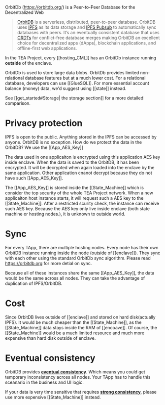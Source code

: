OrbitDb (https://orbitdb.org/) is a Peer-to-Peer Database for the Decentralized Web
> [OrbitDB](https://github.com/orbitdb/orbit-db) is a serverless, distributed, peer-to-peer database. OrbitDB uses [IPFS](https://ipfs.io/) as its data storage and [IPFS Pubsub](https://github.com/ipfs/go-ipfs/blob/master/core/commands/pubsub.go#L23) to automatically sync databases with peers. It’s an eventually consistent database that uses [CRDTs](https://en.wikipedia.org/wiki/Conflict-free_replicated_data_type) for conflict-free database merges making OrbitDB an excellent choice for decentralized apps (dApps), blockchain applications, and offline-first web applications.

In the TEA Project, every [[hosting_CML]] has an OrbitDb instance running **outside** of the enclave. 

OrbitDb is used to store large data blobs. OrbitDb provides limited non-relational database features but at a much lower cost. For a relational database, developers can use [[GlueSQL]]. For more essential account balance (money) data, we'd suggest using [[state]] instead.

See [[get_started#Storage| the storage section]] for a more detailed comparison.

# Privacy protection
IPFS is open to the public. Anything stored in the IPFS can be accessed by anyone. OrbitDB is no exception. How do we protect the data in the OrbitDB? We use the [[App_AES_Key]] 

The data used in one applicaiton is encrypted using this application AES key inside enclave. When the data is saved to the OrbitDB, it has been encrypted. It will be decrypted when again loaded into the enclave by the same application. Other application cnanot decrypt because they do not have such [[App_AES_Key]].

The [[App_AES_Key]] is stored inside the [[State_Machine]] which is consider the top security of the whole TEA Project network. When a new applicaiton host instance starts, it will request such a AES key to the [[State_Machine]]. After a restricted scurity check, the instance can receive such AES key. Because the AES key only live inside enclave (both state machine or hosting nodes.), it is unknown to outside world.

# Sync
For every TApp, there are multiple hosting nodes. Every node has their own OrbitDB instance running inside the node (outside of [[enclave]]). They sync with each other using the standard OrbitDb sync algorithm. Please read https://orbitdb.org for more detial on sync.  

Because all of these instances share the same [[App_AES_Key]], the data would be the same across all nodes. They can take the advantage of duplication of IPFS/OrbitDB.

# Cost
Since OrbitDB lives outside of [[enclave]] and stored on hard disk(actually IPFS). It would be much cheaper than the [[State_Machine]], as the [[State_Machine]] data stays inside the RAM of [[encoave]]. Of course, the [[State_Machine]] would be a much limited resource and much more expensive than hard disk outside of enclave.

# Eventual consistency
OrbitDB provides [**eventual consistency**](https://en.wikipedia.org/wiki/Eventual_consistency).  Which means you could get temporary inconsistency across all nodes. Your TApp has to handle this sceanario in the business and UI logic.

If your data is very time sensitive that requires [**strong consistency**](https://en.wikipedia.org/wiki/Strong_consistency), please use more expensive [[State_Machine]] instead.
